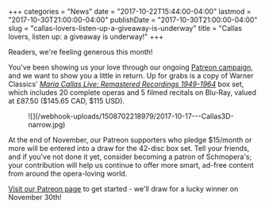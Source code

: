 +++
categories = "News"
date = "2017-10-22T15:44:00-04:00"
lastmod = "2017-10-30T21:00:00-04:00"
publishDate = "2017-10-30T21:00:00-04:00"
slug = "callas-lovers-listen-up-a-giveaway-is-underway"
title = "Callas lovers, listen up: a giveaway is underway!"
+++

Readers, we're feeling generous this month!

You've been showing us your love through our ongoing [Patreon campaign](https://www.patreon.com/schmopera), and we want to show you a little in return. Up for grabs is a copy of Warner Classics' [*Maria Callas Live: Remastered Recordings 1949-1964*](http://www.warnerclassics.com/release/333,0190295844707/callas-maria-maria-callas-live-remastered-recordings-1949-1964) box set, which includes 20 complete operas and 5 filmed recitals on Blu-Ray, valued at £87.50 ($145.65 CAD, $115 USD).

<figure data-type="image">
![](/webhook-uploads/1508702218979/2017-10-17---Callas3D-narrow.jpg)
</figure>

At the end of November, our Patreon supporters who pledge $15/month or more will be entered into a draw for the 42-disc box set. Tell your friends, and if you've not done it yet, consider becoming a patron of Schmopera's; your contribution will help us continue to offer more smart, ad-free content from around the opera-loving world.

[Visit our Patreon page](https://www.patreon.com/schmopera) to get started - we'll draw for a lucky winner on November 30th!
